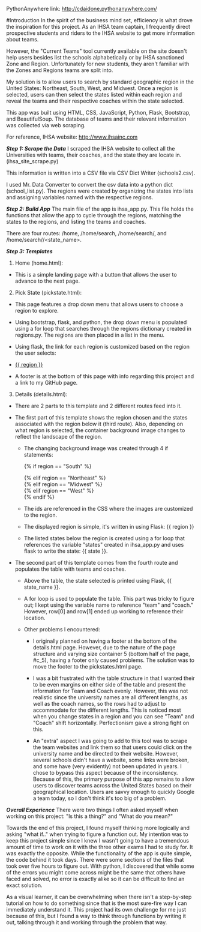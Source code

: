 PythonAnywhere link: http://cdaidone.pythonanywhere.com/

#Introduction
In the spirit of the business mind set, efficiency is what drove the inspiration for this project. As an IHSA team captain, I frequently direct prospective students and riders to the IHSA website to get more information about teams.

However, the "Current Teams" tool currently available on the site doesn't help users besides list the schools alphabetically or by IHSA sanctioned Zone and Region. Unfortunately for new students, they aren't familiar with the Zones and Regions teams are split into.

My solution is to allow users to search by standard geographic region in the United States: Northeast, South, West, and Midwest. Once a region is selected, users can then select the states listed within each region and reveal the teams and their respective coaches within the state selected.

This app was built using HTML, CSS, JavaScript, Python, Flask, Bootstrap, and BeautifulSoup. The database of teams and their relevant information was collected via web scraping.

For reference, IHSA website: http://www.ihsainc.com

***Step 1: Scrape the Data***
I scraped the IHSA website to collect all the Universities with teams, their coaches, and the state they are locate in. (ihsa_site_scrape.py)

This information is written into a CSV file via CSV Dict Writer (schools2.csv).

I used Mr. Data Converter to convert the csv data into a python dict (school_list.py). The regions were created by organizing the states into lists and assigning variables named with the respective regions.

***Step 2: Build App***
The main file of the app is ihsa_app.py. This file holds the functions that allow the app to cycle through the regions, matching the states to the regions, and listing the teams and coaches.

There are four routes: /home, /home/search, /home/search/<region>, and /home/search/<region>/<state_name>.

***Step 3: Templates***
1. Home (home.html):
  - This is a simple landing page with a button that allows the user to advance to the next page.

2. Pick State (pickstate.html):
  - This page features a drop down menu that allows users to choose a region to explore.

  - Using bootstrap, flask, and python, the drop down menu is populated using a for loop that searches through the regions dictionary created in regions.py.        The regions are then placed in a list in the menu.

  - Using flask, the link for each region is customized based on the region the user selects:

      <li><a href="/home/search/{{ region }}">{{ region }}</a></li>

  - A footer is at the bottom of this page with info regarding this project and a link to my GitHub page.

3. Details (details.html):
  - There are 2 parts to this template and 2 different routes feed into it.

  - The first part of this template shows the region chosen and the states associated with the region below it (third route). Also, depending on what region is selected, the container background image changes to reflect the landscape of the region.

    - The changing background image was created through 4 if statements:

        {% if region == "South" %}
        <div class="container" id="c_1">
        {% elif region == "Northeast" %}
        <div class="container" id="c_2">
        {% elif region == "Midwest" %}
        <div class="container" id="c_3">
        {% elif region == "West" %}
        <div class="container" id="c_4">
        {% endif %}

    - The ids are referenced in the CSS where the images are customized to the region.

    - The displayed region is simple, it's written in using Flask: {{ region }}

    - The listed states below the region is created using a for loop that references the variable "states" created in ihsa_app.py and uses flask to write the state: {{ state }}.

  - The second part of this template comes from the fourth route and populates the table with teams and coaches.

      - Above the table, the state selected is printed using Flask, {{ state_name }}.

      - A for loop is used to populate the table. This part was tricky to figure out; I kept using the variable name to reference "team" and "coach." However, row[0] and row[1] ended up working to reference their location.

      - Other problems I encountered:
        - I originally planned on having a footer at the bottom of the details.html page. However, due to the nature of the page structure and varying size container 5 (bottom half of the page, #c_5), having a footer only caused problems. The solution was to move the footer to the pickstates.html page.

        - I was a bit frustrated with the table structure in that I wanted their to be even margins on either side of the table and present the information for Team and Coach evenly. However, this was not realistic since the university names are all different lengths, as well as the coach names, so the rows had to adjust to accommodate for the different lengths. This is noticed most when you change states in a region and you can see "Team" and "Coach" shift horizontally. Perfectionism gave a strong fight on this.

        - An "extra" aspect I was going to add to this tool was to scrape the team websites and link them so that users could click on the university name and be directed to their website. However, several schools didn't have a website, some links were broken, and some have (very evidently) not been updated in years. I chose to bypass this aspect because of the inconsistency. Because of this, the primary purpose of this app remains to allow users to discover teams across the United States based on their geographical location. Users are savvy enough to quickly Google a team today, so I don't think it's too big of a problem.

***Overall Experience***
There were two things I often asked myself when working on this project: "Is this a thing?" and "What do you mean?"

Towards the end of this project, I found myself thinking more logically and asking "what if.." when trying to figure a function out. My intention was to keep this project simple since I knew I wasn't going to have a tremendous amount of time to work on it with the three other exams I had to study for. It was exactly the opposite. While the functionality of the app is quite simple, the code behind it took days. There were some sections of the files that took over five hours to figure out. With python, I discovered that while some of the errors you might come across might be the same that others have faced and solved, no error is exactly alike so it can be difficult to find an exact solution.

As a visual learner, it can be overwhelming when there isn't a step-by-step tutorial on how to do something since that is the most sure-fire way I can immediately understand it. This project had its own challenge for me just because of this, but I found a way to think through functions by writing it out, talking through it and working through the problem that way.
